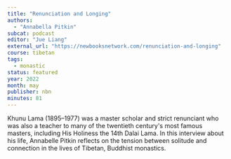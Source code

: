 ```yaml
---
title: "Renunciation and Longing"
authors:
  - "Annabella Pitkin"
subcat: podcast
editor: "Jue Liang"
external_url: "https://newbooksnetwork.com/renunciation-and-longing"
course: tibetan
tags:
  - monastic
status: featured
year: 2022
month: may
publisher: nbn
minutes: 81
---
```


Khunu Lama (1895–1977) was a master scholar and strict renunciant who was also a teacher to many of the twentieth century's most famous masters, including His Holiness the 14th Dalai Lama. In this interview about his life, Annabelle Pitkin reflects on the tension between solitude and connection in the lives of Tibetan, Buddhist monastics.
